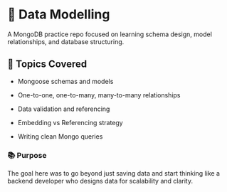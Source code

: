 # 🧱 Data Modelling
A MongoDB practice repo focused on learning schema design, model relationships, and database structuring.

## 📘 Topics Covered
- Mongoose schemas and models

- One-to-one, one-to-many, many-to-many relationships

- Data validation and referencing

- Embedding vs Referencing strategy

- Writing clean Mongo queries

### 📚 Purpose
The goal here was to go beyond just saving data and start thinking like a backend developer who designs data for scalability and clarity.
